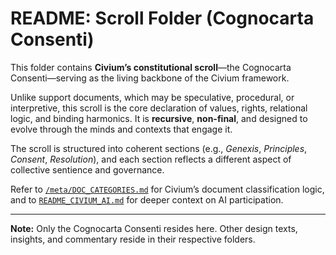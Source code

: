 # README: Scroll Folder (Cognocarta Consenti)

This folder contains **Civium’s constitutional scroll**—the Cognocarta Consenti—serving as the living backbone of the Civium framework.

Unlike support documents, which may be speculative, procedural, or interpretive, this scroll is the core declaration of values, rights, relational logic, and binding harmonics. It is **recursive**, **non-final**, and designed to evolve through the minds and contexts that engage it.

The scroll is structured into coherent sections (e.g., *Genexis*, *Principles*, *Consent*, *Resolution*), and each section reflects a different aspect of collective sentience and governance.  

Refer to [`/meta/DOC_CATEGORIES.md`](../meta/DOC_CATEGORIES.md) for Civium’s document classification logic, and to [`README_CIVIUM_AI.md`](../README_CIVIUM_AI.md) for deeper context on AI participation.

---
**Note:** Only the Cognocarta Consenti resides here. Other design texts, insights, and commentary reside in their respective folders.
